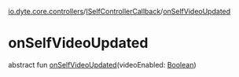 [io.dyte.core.controllers](../index.md)/[ISelfControllerCallback](index.md)/[onSelfVideoUpdated](on-self-video-updated.md)

# onSelfVideoUpdated


abstract fun [onSelfVideoUpdated](on-self-video-updated.md)(videoEnabled: [Boolean](https://kotlinlang.org/api/latest/jvm/stdlib/kotlin/-boolean/index.html))
